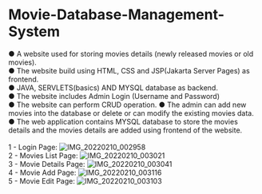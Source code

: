 # Movie-Database-Management-System
 ● A website used for storing movies details (newly released movies or old movies).<br>
 ● The website build using HTML, CSS and JSP(Jakarta Server Pages) as frontend. <br>
 ● JAVA, SERVLETS(basics) AND MYSQL database as backend. <br>
 ● The website includes Admin Login (Username and Password) <br>
 ● The website can perform CRUD operation. ● The admin can add new movies into the database or delete or can modify the existing movies data. <br>
 ● The web application contains MYSQL database to store the movies details and the movies details are added using frontend of the website.<br><br>
 1 - Login Page:
 ![IMG_20220210_002958](https://user-images.githubusercontent.com/113786288/216168048-c5e98c46-819d-4cf1-990b-109dc743e672.png)
 <br>
 2 - Movies List Page:
![IMG_20220210_003021](https://user-images.githubusercontent.com/113786288/216168160-8080dc8c-8f0f-451d-8752-24e61e0bd68c.png)
<br>
3 - Movie Details Page:
![IMG_20220210_003041](https://user-images.githubusercontent.com/113786288/216168423-4cf0e102-ea6f-4634-ae95-59736bab7ae6.png)
<br>
4 - Movie Add Page:
![IMG_20220210_003116](https://user-images.githubusercontent.com/113786288/216168483-691929d4-5899-447d-babe-78ded5c867ce.png)
<br>
5 - Movie Edit Page:
![IMG_20220210_003103](https://user-images.githubusercontent.com/113786288/216168492-5f032c77-32a2-4bf0-b3d9-efca7ee3dad8.png)



